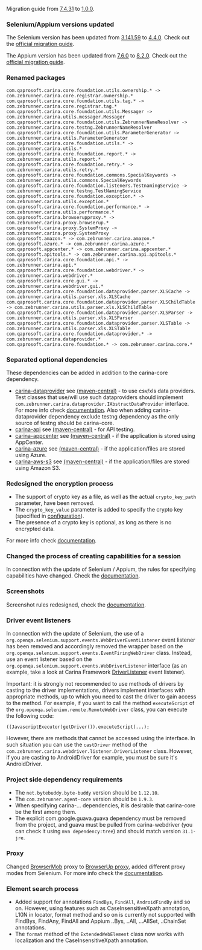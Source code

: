 Migration guide from [7.4.31](https://github.com/zebrunner/carina/releases/tag/7.4.31) to [1.0.0](https://github.com/zebrunner/carina/releases/tag/1.0.0).

### Selenium/Appium versions updated

The Selenium version has been updated from [3.141.59](https://github.com/SeleniumHQ/selenium/releases/tag/selenium-3.141.59) to [4.4.0](https://github.com/SeleniumHQ/selenium/releases/tag/selenium-4.4.0). 
Check out the [official migration guide](https://www.selenium.dev/documentation/webdriver/getting_started/upgrade_to_selenium_4/).

The Appium version has been updated from [7.6.0](https://github.com/appium/java-client/releases/tag/7.6.0) to [8.2.0](https://github.com/appium/java-client/releases/tag/v8.2.0). 
Check out the [official migration guide](https://github.com/appium/java-client/blob/master/docs/v7-to-v8-migration-guide.md).

### Renamed packages

```
com.qaprosoft.carina.core.foundation.utils.ownership.* -> com.zebrunner.carina.core.registrar.ownership.*
com.qaprosoft.carina.core.foundation.utils.tag.* -> com.zebrunner.carina.core.registrar.tag.*
com.qaprosoft.carina.core.foundation.utils.Messager -> com.zebrunner.carina.utils.messager.Messager
com.qaprosoft.carina.core.foundation.utils.ZebrunnerNameResolver -> com.zebrunner.carina.core.testng.ZebrunnerNameResolver
com.qaprosoft.carina.core.foundation.utils.ParameterGenerator -> com.zebrunner.carina.utils.ParameterGenerator
com.qaprosoft.carina.core.foundation.utils.* -> com.zebrunner.carina.utils.*
com.qaprosoft.carina.core.foundation.report.* -> com.zebrunner.carina.utils.report.*
com.qaprosoft.carina.core.foundation.retry.* -> com.zebrunner.carina.utils.retry.*
com.qaprosoft.carina.core.foundation.commons.SpecialKeywords -> com.zebrunner.carina.utils.commons.SpecialKeywords
com.qaprosoft.carina.core.foundation.listeners.TestnamingService -> com.zebrunner.carina.core.testng.TestNamingService
com.qaprosoft.carina.core.foundation.exception.* -> com.zebrunner.carina.utils.exception.*
com.qaprosoft.carina.core.foundation.performance.* -> com.zebrunner.carina.utils.performance.*
com.qaprosoft.carina.browserupproxy.* -> com.zebrunner.carina.proxy.browserup.*
com.qaprosoft.carina.proxy.SystemProxy -> com.zebrunner.carina.proxy.SystemProxy
com.qaprosoft.amazon.* -> com.zebrunner.carina.amazon.*
com.qaprosoft.azure.* -> com.zebrunner.carina.azure.*
com.qaprosoft.appcenter.* -> com.zebrunner.carina.appcenter.*
com.qaprosoft.apitools.* -> com.zebrunner.carina.api.apitools.*
com.qaprosoft.carina.core.foundation.api.* -> com.zebrunner.carina.api.*
com.qaprosoft.carina.core.foundation.webdriver.* -> com.zebrunner.carina.webdriver.*
com.qaprosoft.carina.core.gui.* -> com.zebrunner.carina.webdriver.gui.*
com.qaprosoft.carina.core.foundation.dataprovider.parser.XLSCache -> com.zebrunner.carina.utils.parser.xls.XLSCache
com.qaprosoft.carina.core.foundation.dataprovider.parser.XLSChildTable -> com.zebrunner.carina.utils.parser.xls.XLSChildTable
com.qaprosoft.carina.core.foundation.dataprovider.parser.XLSParser -> com.zebrunner.carina.utils.parser.xls.XLSParser
com.qaprosoft.carina.core.foundation.dataprovider.parser.XLSTable -> com.zebrunner.carina.utils.parser.xls.XLSTable
com.qaprosoft.carina.core.foundation.dataprovider.* -> com.zebrunner.carina.dataprovider.*
com.qaprosoft.carina.core.foundation.* -> com.zebrunner.carina.core.*
```

### Separated optional dependencies

These dependencies can be added in addition to the carina-core dependency.

* [carina-dataprovider](https://github.com/zebrunner/carina-dataprovider/releases) see [(maven-central)](https://mvnrepository.com/artifact/com.zebrunner/carina-dataprovider) - to use csv/xls data providers. 
Test classes that use/will use such dataproviders should implement `com.zebrunner.carina.dataprovider.IAbstractDataProvider` interface. 
For more info check [documentation](https://zebrunner.github.io/carina/advanced/dataprovider/). 
Also when adding carina-dataprovider dependency exclude testng dependency as the only source of testng should be carina-core.
* [carina-api](https://github.com/zebrunner/carina-api/releases) see [(maven-central)](https://mvnrepository.com/artifact/com.zebrunner/carina-api) - for API testing.
* [carina-appcenter](https://github.com/zebrunner/carina-appcenter/releases) see [(maven-central)](https://mvnrepository.com/artifact/com.zebrunner/carina-appcenter) - if the application is stored using AppCenter.
* [carina-azure](https://github.com/zebrunner/carina-azure/releases) see [(maven-central)](https://mvnrepository.com/artifact/com.zebrunner/carina-azure) - if the application/files are stored using Azure.
* [carina-aws-s3](https://github.com/zebrunner/carina-aws-s3/releases) see [(maven-central)](https://mvnrepository.com/artifact/com.zebrunner/carina-aws-s3) - if the application/files are stored using Amazon S3.

### Redesigned the encryption process

* The support of crypto key as a file, as well as the actual `crypto_key_path` parameter, have been removed.
* The `crypto_key_value` parameter is added to specify the crypto key (specified in [configuration](https://zebrunner.github.io/carina/configuration/)).
* The presence of a crypto key is optional, as long as there is no encrypted data.


For more info check [documentation](https://zebrunner.github.io/carina/advanced/security/).

### Changed the process of creating capabilities for a session

In connection with the update of Selenium / Appium, the rules for specifying capabilities have changed. 
Check the [documentation](https://zebrunner.github.io/carina/advanced/driver/#capabilities).

### Screenshots

Screenshot rules redesigned, check the [documentation](https://zebrunner.github.io/carina/advanced/screenshot/).

### Driver event listeners

In connection with the update of Selenium, the use of a `org.openqa.selenium.support.events.WebDriverEventListener` event listener has been removed 
and accordingly removed the wrapper based on the `org.openqa.selenium.support.events.EventFiringWebDriver` class.
Instead, use an event listener based on the `org.openqa.selenium.support.events.WebDriverListener` interface 
(as an example, take a look at Carina Framework [DriverListener](https://github.com/zebrunner/carina-webdriver/blob/master/src/main/java/com/zebrunner/carina/webdriver/listener/DriverListener.java) event listener).


Important: it is strongly not recommended to use methods of drivers by casting to the driver implementations, drivers implement interfaces with appropriate methods,
up to which you need to cast the driver to gain access to the method. For example, if you want to call the method
`executeScript` of the `org.openqa.selenium.remote.RemoteWebDriver` class, you can execute the following code:

```
((JavascriptExecutor)getDriver()).executeScript(...);
```

However, there are methods that cannot be accessed using the interface. In such situation you can use the `castDriver` method of the 
`com.zebrunner.carina.webdriver.listener.DriverListener` class. However, if you are casting to AndroidDriver for example, you must
be sure it's AndroidDriver.

### Project side dependency requirements

* The `net.bytebuddy.byte-buddy` version should be `1.12.10`.
* The `com.zebrunner.agent-core` version should be `1.9.3`.
* When specifying carina-... dependencies, it is desirable that carina-core be the first among them.
* The explicit com.google.guava.guava dependency must be removed from the project, and guava must be pulled from 
carina-webdriver (you can check it using `mvn dependency:tree`) and should match version `31.1-jre`.

### Proxy

Changed [BrowserMob](https://github.com/lightbody/browsermob-proxy) proxy to [BrowserUp proxy](https://github.com/browserup/browserup-proxy), added different proxy modes from Selenium. 
For more info check the [documentation](https://zebrunner.github.io/carina/advanced/proxy/).

### Element search process

* Added support for annotations `FindBys`, `FindAll`, `AndroidFindBy` and so on. However, using features such as CaseInsensitiveXpath annotation, 
L10N in locator, format method and so on is currently not supported with FindBys, FindAny, FindAll and Appium ..Bys, 
..All, ...AllSet, ..ChainSet annotations.
* The `format` method of the `ExtendedWebElement` class now works with localization and the CaseInsensitiveXpath annotation.

